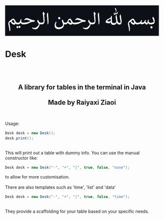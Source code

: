 <img src="https://raw.githubusercontent.com/Raiyaxi-Ziaoi/Resources/main/bismillah.png?token=GHSAT0AAAAAABXCMKG533RUMQ4V6F5TPBJWYYH3CRQ"></img>

# Desk

<div align="center"><h2><br/><br/>
 A library for tables in the terminal in Java<br/><br/>Made by Raiyaxi Ziaoi
</h2></div>
<br>

Usage: <br/>

```java
Desk desk = new Desk();
desk.print();
```

<br/>
This will print out a table with dummy info. You can use the manual constructor like:<br>

```java
Desk desk = new Desk("-", "+", "|", true, false, "none");
```

to allow for more customisation.
<br/><br/>
There are also templates such as 'time', 'list' and 'data'

```java
Desk desk = new Desk("-", "+", "|", true, false, "time");
```

<br/>
They provide a scaffolding for your table based on your specific needs.
